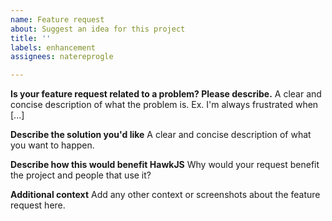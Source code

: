 ```yaml
---
name: Feature request
about: Suggest an idea for this project
title: ''
labels: enhancement
assignees: natereprogle

---
```


**Is your feature request related to a problem? Please describe.**
A clear and concise description of what the problem is. Ex. I'm always frustrated when [...]

**Describe the solution you'd like**
A clear and concise description of what you want to happen.

**Describe how this would benefit HawkJS**
Why would your request benefit the project and people that use it?

**Additional context**
Add any other context or screenshots about the feature request here.
